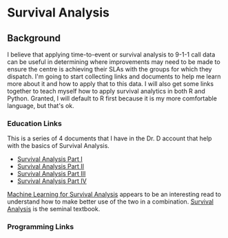 # Survival Analysis

## Background

I believe that applying time-to-event or survival analysis to 9-1-1 call data can be useful in determining where improvements may need to be made to ensure the centre is achieving their SLAs with the groups for which they dispatch. I'm going to start collecting links and documents to help me learn more about it and how to apply that to this data. I will also get some links together to teach myself how to apply survival analytics in both R and Python. Granted, I will default to R first because it is my more comfortable language, but that's ok.

### Education Links

This is a series of 4 documents that I have in the Dr. D account that help with the basics of Survival Analysis.

- [Survival Analysis Part I](https://www.nature.com/articles/6601118.pdf)
- [Survival Analysis Part II](https://www.nature.com/articles/6601119.pdf)
- [Survival Analysis Part III](https://www.nature.com/articles/6601120.pdf)
- [Survival Analysis Part IV](https://www.nature.com/articles/6601117.pdf)

[Machine Learning for Survival Analysis](https://arxiv.org/pdf/1708.04649) appears to be an interesting read to understand how to make better use of the two in a combination.
[Survival Analysis](https://d1wqtxts1xzle7.cloudfront.net/64163022/2012_Book_SurvivalAnalysis-libre.pdf?1597266505=&response-content-disposition=inline%3B+filename%3DStatistics_for_Biology_and_Health_Surviv.pdf&Expires=1740582093&Signature=awcvoNoPRokHkr6fHwBbJexyFEmL0RfZTL-gYBMpD4RbOEi55kOIj1ubfFealAwA8vZbuTir8b8FoLSD91rYjui0ZNKq0J4RrY08LLJeBCWCZuNC-phEryDN-x8oxPEHIZNRuFYGBGBgoGJ4XrQGTlP59Z1dLAjKcuat91SrEVviv1QI-sBzpntVP1tC9I9mLZqDg2VLYGwhOI9nRyNeVtuy0c2OdlHBg8K~y007T9gFCjYIoOnD7oC2d3ywLeWsjVdfNMdZSnAS7a-FtvNQ3uxQFOBfAKPH386fpBriyW2F2~RDIUVY1HpIY4TEQ5z94ZTSPpX3tMfDBmZeQULG0A__&Key-Pair-Id=APKAJLOHF5GGSLRBV4ZA) is the seminal textbook.

### Programming Links
